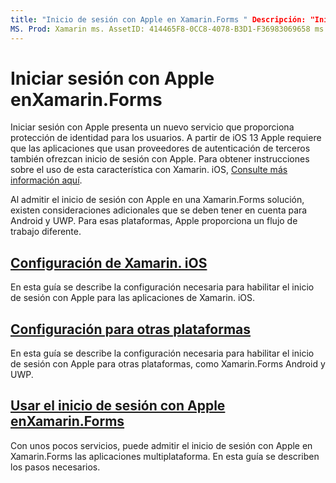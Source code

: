 ```yaml
---
title: "Inicio de sesión con Apple en Xamarin.Forms " Descripción: "Inicio de sesión con Apple proporciona protección de identidad para los usuarios y se puede implementar para escenarios móviles multiplataforma en Xamarin.Forms ".
MS. Prod: Xamarin ms. AssetID: 414465F8-0CC8-4078-B3D1-F36983069658 ms. Technology: Xamarin-Forms Author: davidortinau ms. Author: daortin ms. Date: 09/10/2019 no-LOC: [ Xamarin.Forms , Xamarin.Essentials ]
---
```


# <a name="sign-in-with-apple-in-xamarinforms"></a>Iniciar sesión con Apple enXamarin.Forms

Iniciar sesión con Apple presenta un nuevo servicio que proporciona protección de identidad para los usuarios. A partir de iOS 13 Apple requiere que las aplicaciones que usan proveedores de autenticación de terceros también ofrezcan inicio de sesión con Apple. Para obtener instrucciones sobre el uso de esta característica con Xamarin. iOS, [Consulte más información aquí](~/ios/platform/ios13/sign-in.md).

Al admitir el inicio de sesión con Apple en una Xamarin.Forms solución, existen consideraciones adicionales que se deben tener en cuenta para Android y UWP. Para esas plataformas, Apple proporciona un flujo de trabajo diferente.

## <a name="setup-for-xamarinios"></a>[Configuración de Xamarin. iOS](~/ios/platform/ios13/sign-in.md)

En esta guía se describe la configuración necesaria para habilitar el inicio de sesión con Apple para las aplicaciones de Xamarin. iOS.

## <a name="setup-for-other-platforms"></a>[Configuración para otras plataformas](setup.md)

En esta guía se describe la configuración necesaria para habilitar el inicio de sesión con Apple para otras plataformas, como Xamarin.Forms Android y UWP.

## <a name="use-sign-in-with-apple-in-xamarinformsandroid-ios-sign-inmd"></a>[Usar el inicio de sesión con Apple enXamarin.Forms](android-ios-sign-in.md)

Con unos pocos servicios, puede admitir el inicio de sesión con Apple en Xamarin.Forms las aplicaciones multiplataforma. En esta guía se describen los pasos necesarios.
